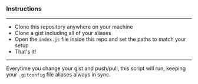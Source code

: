 ### Instructions
---
- Clone this repository anywhere on your machine
- Clone a gist including all of your aliases
- Open the `index.js` file inside this repo and set the paths to match your setup
- That's it!
---
Everytime you change your gist and push/pull, this script will run, keeping your `.gitconfig` file aliases always in sync.

